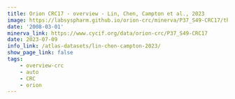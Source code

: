 ```yaml
---
title: Orion CRC17 - overview - Lin, Chen, Campton et al., 2023
image: https://labsyspharm.github.io/orion-crc/minerva/P37_S49-CRC17/thumbnail.jpg
date: '2008-03-01'
minerva_link: https://www.cycif.org/data/orion-crc/P37_S49-CRC17
date: 2023-07-09
info_link: /atlas-datasets/lin-chen-campton-2023/
show_page_link: false
tags:
    - overview-crc
    - auto
    - CRC
    - orion
---
```

